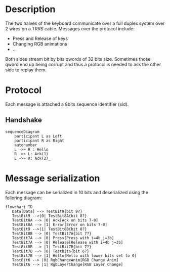 # Description 

The two halves of the keyboard communicate over a full duplex system over 2 wires on a TRRS cable.
Messages over the protocol include:
 - Press and Release of keys
 - Changing RGB animations
 - ...

Both sides stream bit by bits qwords of 32 bits size.  Sometimes those qword end up being corrupt
and thus a protocol is needed to ask the other side to replay them.

# Protocol
Each message is attached a 8bits sequence identifier (sid).

## Handshake
```mermaid
sequenceDiagram
    participant L as Left
    participant R as Right
    autonumber
    L ->> R : Hello
    R ->> L: Ack(1)
    L ->> R: Ack(2)_
```



# Message serialization
Each message can be serialized in 10 bits and deserialized using the folloring diagram:
```mermaid
flowchart TD
   Data[Data] --> TestBit9{bit 9?}
   TestBit9 -->|0| TestBit8A{bit 8?}
   TestBit8A --> |0| Ack[Ack on bits 7-0]
   TestBit8A --> |1| Error[Error on bits 7-0]
   TestBit9 -->|1| TestBit8B{bit 8?}
   TestBit8B --> |0| TestBit7A{bit 7?}
   TestBit7A --> |0| Press[Press with i=4b j=3b]
   TestBit7A --> |0| Release[Release with i=4b j=3b]
   TestBit8B --> |1| TestBit7B{bit 7?}
   TestBit7B --> |0| TestBit6{bit 6?}
   TestBit7B --> |1| Hello[Hello with lower bits set to 0]
   TestBit6 --> |0| RgbChangeAnim[RGB Change Anim]
   TestBit6 --> |1| RgbLayerChange[RGB Layer Change]
```
